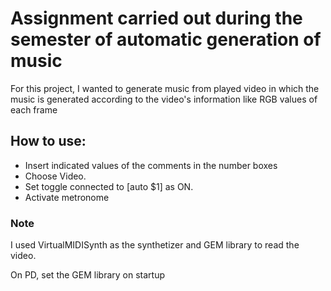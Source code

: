 # Assignment carried out during the semester of automatic generation of music

For this project, I wanted to generate music from played video in which the music is generated according to the video's information like RGB values of each frame

## How to use:

* Insert indicated values of the comments in the number boxes
* Choose Video.
* Set toggle connected to [auto $1] as ON.
* Activate metronome

### Note
I used VirtualMIDISynth as the synthetizer and GEM library to read the video.

On PD, set the GEM library on startup

